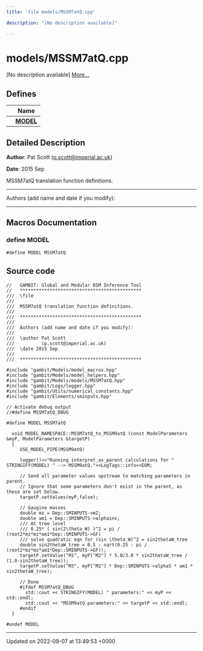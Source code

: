 ```yaml
---
title: 'file models/MSSM7atQ.cpp'

description: "[No description available]"

---
```


# models/MSSM7atQ.cpp



[No description available] [More...](#detailed-description)

## Defines

|                | Name           |
| -------------- | -------------- |
|  | **[MODEL](/documentation/code/files/mssm7atq_8cpp/#define-model)**  |

## Detailed Description


**Author**: Pat Scott ([p.scott@imperial.ac.uk](mailto:p.scott@imperial.ac.uk)) 

**Date**: 2015 Sep

MSSM7atQ translation function definitions.



------------------

Authors (add name and date if you modify):



------------------




## Macros Documentation

### define MODEL

```
#define MODEL MSSM7atQ
```


## Source code

```
//   GAMBIT: Global and Modular BSM Inference Tool
//   *********************************************
///  \file
///
///  MSSM7atQ translation function definitions.
///
///  *********************************************
///
///  Authors (add name and date if you modify):
///
///  \author Pat Scott
///          (p.scott@imperial.ac.uk)
///  \date 2015 Sep
///
///  *********************************************

#include "gambit/Models/model_macros.hpp"
#include "gambit/Models/model_helpers.hpp"
#include "gambit/Models/models/MSSM7atQ.hpp"
#include "gambit/Logs/logger.hpp"
#include "gambit/Utils/numerical_constants.hpp"
#include "gambit/Elements/sminputs.hpp"

// Activate debug output
//#define MSSM7atQ_DBUG

#define MODEL MSSM7atQ

  void MODEL_NAMESPACE::MSSM7atQ_to_MSSM9atQ (const ModelParameters &myP, ModelParameters &targetP)
  {
     USE_MODEL_PIPE(MSSM9atQ)

     logger()<<"Running interpret_as_parent calculations for " STRINGIFY(MODEL) " --> MSSM9atQ."<<LogTags::info<<EOM;

     // Send all parameter values upstream to matching parameters in parent.
     // Ignore that some parameters don't exist in the parent, as these are set below.
     targetP.setValues(myP,false);

     // Gaugino masses
     double mz = Dep::SMINPUTS->mZ;
     double am1 = Dep::SMINPUTS->alphainv;
     /// At tree level
     /// 0.25* ( sin(2\theta_W) )^2 = pi / (root2*mz*mz*am1*Dep::SMINPUTS->GF)
     /// solve quadratic eqn for (sin \theta_W)^2 = sin2thetaW_tree
     double sin2thetaW_tree = 0.5 - sqrt(0.25 - pi / (root2*mz*mz*am1*Dep::SMINPUTS->GF));
     targetP.setValue("M1", myP["M2"] * 5.0/3.0 * sin2thetaW_tree / (1.0-sin2thetaW_tree));
     targetP.setValue("M3", myP["M2"] * Dep::SMINPUTS->alphaS * am1 * sin2thetaW_tree);

     // Done
     #ifdef MSSM7atQ_DBUG
       std::cout << STRINGIFY(MODEL) " parameters:" << myP << std::endl;
       std::cout << "MSSM9atQ parameters:" << targetP << std::endl;
     #endif
  }

#undef MODEL
```


-------------------------------

Updated on 2022-09-07 at 13:49:53 +0000

